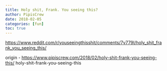 ```yaml
---
title: Holy shit, Frank. You seeing this?
author: PipisCrew
date: 2018-02-05
categories: [fun]
toc: true
---
```


https://www.reddit.com/r/youseeingthisshit/comments/7v779l/holy_shit_frank_you_seeing_this/

origin - https://www.pipiscrew.com/2018/02/holy-shit-frank-you-seeing-this/ holy-shit-frank-you-seeing-this